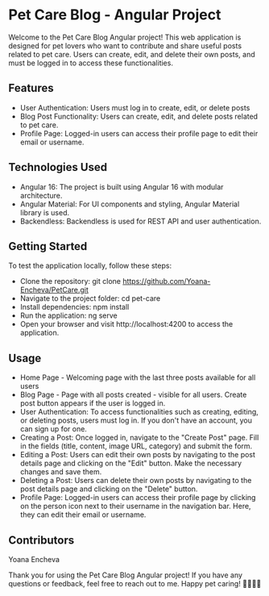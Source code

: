 # Pet Care Blog - Angular Project
Welcome to the Pet Care Blog Angular project! This web application is designed for pet lovers who want to contribute and share useful posts related to pet care. Users can create, edit, and delete their own posts, and must be logged in to access these functionalities.

## Features
- User Authentication: Users must log in to create, edit, or delete posts
- Blog Post Functionality: Users can create, edit, and delete posts related to pet care.
- Profile Page: Logged-in users can access their profile page to edit their email or username.
  
## Technologies Used
- Angular 16: The project is built using Angular 16 with modular architecture.
- Angular Material: For UI components and styling, Angular Material library is used.
- Backendless: Backendless is used for REST API and user authentication.
  
## Getting Started
To test the application locally, follow these steps:

- Clone the repository: git clone <https://github.com/Yoana-Encheva/PetCare.git>
- Navigate to the project folder: cd pet-care
- Install dependencies: npm install
- Run the application: ng serve
- Open your browser and visit http://localhost:4200 to access the application.
  
## Usage
- Home Page - Welcoming page with the last three posts available for all users
- Blog Page - Page with all posts created - visible for all users. Create post button appears if the user is logged in.
- User Authentication:
To access functionalities such as creating, editing, or deleting posts, users must log in.
If you don't have an account, you can sign up for one.
- Creating a Post:
Once logged in, navigate to the "Create Post" page.
Fill in the fields (title, content, image URL, category) and submit the form.
- Editing a Post:
Users can edit their own posts by navigating to the post details page and clicking on the "Edit" button.
Make the necessary changes and save them.
- Deleting a Post:
Users can delete their own posts by navigating to the post details page and clicking on the "Delete" button.
- Profile Page:
Logged-in users can access their profile page by clicking on the person icon next to their username in the navigation bar.
Here, they can edit their email or username.

## Contributors
Yoana Encheva

Thank you for using the Pet Care Blog Angular project! If you have any questions or feedback, feel free to reach out to me. Happy pet caring! 🐾🐶🐱🐾

